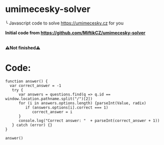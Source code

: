 # umimecesky-solver
╰ Javascript code to solve https://umimecesky.cz for you <br>

**Initial code from https://github.com/MiftikCZ/umimecesky-solver**
<br> <br>

**⚠Not finished⚠**

# Code:
```
function answer() {
  var correct_answer = -1
   try {
      var answers = questions.find(q => q.id == window.location.pathname.split("/")[2])
      for (i in answers.options.length) {parseInt(Value, radix)
         if (answers.options[i].correct === 1)
            correct_answer = i
      }
      console.log("Correct answer: "  + parseInt(correct_answer + 1))
   } catch (error) {}
}

answer()
```
